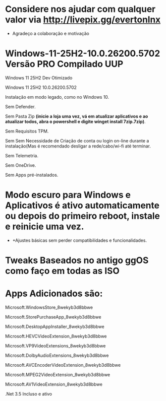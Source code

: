 # **Considere nos ajudar com qualquer valor via http://livepix.gg/evertonlnx**
- Agradeço a colaboração e motivação

# Windows-11-25H2-10.0.26200.5702 Versão PRO Compilado UUP
Windows 11 25H2 Dev Otimizado

Windows 11 25H2 10.0.26200.5702

Instalação em modo legado, como no Windows 10.

Sem Defender.

Sem Pasta Zip **(inicie a loja uma vez, vá em atualizar aplicativos e ao atualizar todos, abra o powershell e digite winget install 7zip.7zip)**.

Sem Requisitos TPM.

Sem Sem Necessidade de Criação de conta ou login on-line durante a instalação(Mas é recomendado desligar a rede/cabo/wi-fi até terminar.

Sem Telemetria.

Sem OneDrive.

Sem Apps pré-instalados.

# Modo escuro para Windows e Aplicativos é ativo automaticamente ou depois do primeiro reboot, instale e reinicie uma vez.

+ +Ajustes básicas sem perder compatibilidades e funcionalidades.
  
# **Tweaks Baseados no antigo ggOS como faço em todas as ISO**

# Apps Adicionados são:

Microsoft.WindowsStore_8wekyb3d8bbwe

Microsoft.StorePurchaseApp_8wekyb3d8bbwe

Microsoft.DesktopAppInstaller_8wekyb3d8bbwe

Microsoft.HEVCVideoExtension_8wekyb3d8bbwe

Microsoft.VP9VideoExtensions_8wekyb3d8bbwe

Microsoft.DolbyAudioExtensions_8wekyb3d8bbwe

Microsoft.AVCEncoderVideoExtension_8wekyb3d8bbwe

Microsoft.MPEG2VideoExtension_8wekyb3d8bbwe

Microsoft.AV1VideoExtension_8wekyb3d8bbwe

.Net 3.5 Incluso e ativo
